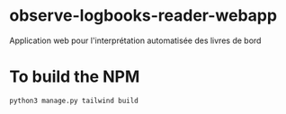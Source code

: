 # observe-logbooks-reader-webapp

Application web pour l'interprétation automatisée des livres de bord


# To build the NPM 

```bash
python3 manage.py tailwind build
```